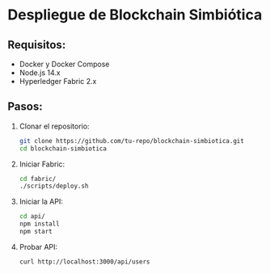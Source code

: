 # Despliegue de Blockchain Simbiótica

## Requisitos:

- Docker y Docker Compose
- Node.js 14.x
- Hyperledger Fabric 2.x

## Pasos:

1. Clonar el repositorio:

   ```bash
   git clone https://github.com/tu-repo/blockchain-simbiotica.git
   cd blockchain-simbiotica
   ```

2. Iniciar Fabric:

   ```bash
   cd fabric/
   ./scripts/deploy.sh
   ```

3. Iniciar la API:

   ```bash
   cd api/
   npm install
   npm start
   ```

4. Probar API:
   ```bash
   curl http://localhost:3000/api/users
   ```
